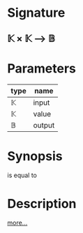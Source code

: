 # Signature
## 𝕂 × 𝕂 ⟶ 𝔹

# Parameters

| type | name |
|------|------|
|𝕂|input|
|𝕂|value|
|𝔹|output|

# Synopsis
is equal to

# Description

[more...](https://en.wikipedia.org/wiki/Inequality_(mathematics))